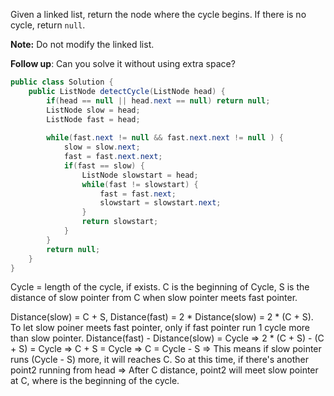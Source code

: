 Given a linked list, return the node where the cycle begins. If there is no cycle, return `null`.

**Note:** Do not modify the linked list.

**Follow up**:
Can you solve it without using extra space?



```java
public class Solution {
    public ListNode detectCycle(ListNode head) {
        if(head == null || head.next == null) return null;
        ListNode slow = head;
        ListNode fast = head;
        
        while(fast.next != null && fast.next.next != null ) {
            slow = slow.next;
            fast = fast.next.next;
            if(fast == slow) {
                ListNode slowstart = head;
                while(fast != slowstart) {
                    fast = fast.next;
                    slowstart = slowstart.next;
                }
                return slowstart;
            }
        }
        return null;
    }
}
```

Cycle = length of the cycle, if exists.
C is the beginning of Cycle, S is the distance of slow pointer from C when slow pointer meets fast pointer.

Distance(slow) = C + S, Distance(fast) = 2 * Distance(slow) = 2 * (C + S). To let slow poiner meets fast pointer, only if fast pointer run 1 cycle more than slow pointer. Distance(fast) - Distance(slow) = Cycle
=> 2 * (C + S) - (C + S)	= Cycle
=>	C + S = Cycle
=>	C = Cycle - S
=> This means if slow pointer runs (Cycle - S) more, it will reaches C. So at this time, if there's another point2 running from head
=> After C distance, point2 will meet slow pointer at C, where is the beginning of the cycle.